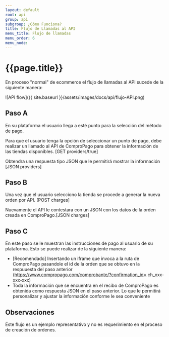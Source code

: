```yaml
---
layout: default
root: api
group: api
subgroup: ¿Cómo Funciona?
title: Flujo de Llamadas al API
menu_title: Flujo de llamadas
menu_order: 6
menu_node:  
---
```


# {{page.title}}

En proceso "normal" de ecommerce el flujo de llamadas al API sucede de la siguiente manera:

![API flow]({{ site.baseurl }}/assets/images/docs/api/flujo-API.png)

## Paso A

En su plataforma el usuario llega a esté punto para la selección del método de pago. 

Para que el usuario tenga la opción de seleccionar un punto de pago, debe realizar un llamado al API de ComproPago para obtener la información de las tiendas disponibles. [GET providers/true]

Obtendra una respuesta tipo JSON que le permitirá mostrar la información [JSON providers]

## Paso B

Una vez que el usuario selecciono la tienda se procede a generar la nueva orden por API. [POST charges]

Nuevamente el API le contestara con un JSON con los datos de la orden creada en ComproPago.[JSON charges]

## Paso C

En este paso se le muestran las instrucciones de pago al usuario de su plataforma. Esto se puede realizar de la siguiente manera:

* [Recomendado] Insertando un iframe que invoca a la ruta de ComproPago pasandole el id de la orden que se obtuvo en la respuuesta del paso anterior (https://www.compropago.com/comprobante/?confirmation_id= ch_xxx-xxx-xxx)
* Toda la información que se encuentra en el recibo de ComproPago es obtenida como respuesta JSON en el paso anterior. Lo que le permitirá personalizar y ajustar la información conforme le sea conveniente


## Observaciones

Este flujo es un ejemplo representativo y no es requerimiento en el proceso de creación de ordenes.  







